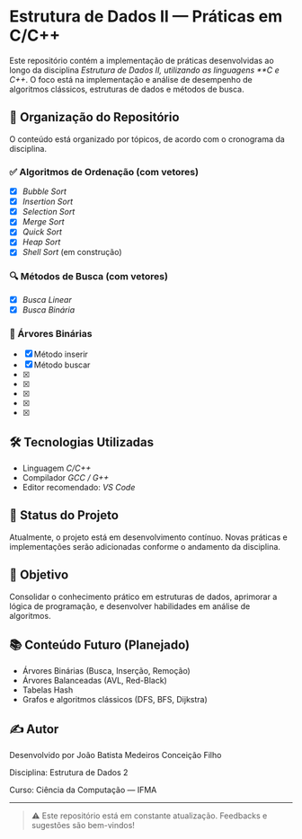 # Estrutura de Dados II — Práticas em C/C++

Este repositório contém a implementação de práticas desenvolvidas ao longo da disciplina *Estrutura de Dados II, utilizando as linguagens **C e C++*. O foco está na implementação e análise de desempenho de algoritmos clássicos, estruturas de dados e métodos de busca.

## 📁 Organização do Repositório

O conteúdo está organizado por tópicos, de acordo com o cronograma da disciplina.

### ✅ Algoritmos de Ordenação (com vetores)

- [x] *Bubble Sort*
- [x] *Insertion Sort*
- [x] *Selection Sort*
- [x] *Merge Sort*
- [x] *Quick Sort*
- [x] *Heap Sort*
- [x] *Shell Sort* (em construção)

### 🔍 Métodos de Busca (com vetores)

- [x] *Busca Linear*
- [x] *Busca Binária*

### 🌳 Árvores Binárias
- [x] Método inserir 
- [x] Método buscar
- [x] 
- [x] 
- [x] 
- [x] 
- [x] 




## 🛠️ Tecnologias Utilizadas

- Linguagem *C/C++*
- Compilador *GCC / G++*
- Editor recomendado: *VS Code* 

## 🚧 Status do Projeto

Atualmente, o projeto está em desenvolvimento contínuo. Novas práticas e implementações serão adicionadas conforme o andamento da disciplina.

## 📌 Objetivo

Consolidar o conhecimento prático em estruturas de dados, aprimorar a lógica de programação, e desenvolver habilidades em análise de algoritmos.

## 📚 Conteúdo Futuro (Planejado)

- Árvores Binárias (Busca, Inserção, Remoção)
- Árvores Balanceadas (AVL, Red-Black)
- Tabelas Hash
- Grafos e algoritmos clássicos (DFS, BFS, Dijkstra)

## ✍️ Autor

Desenvolvido por João Batista Medeiros Conceição Filho 

Disciplina: Estrutura de Dados 2 

Curso: Ciência da Computação — IFMA

---

> ⚠️ Este repositório está em constante atualização. Feedbacks e sugestões são bem-vindos!

